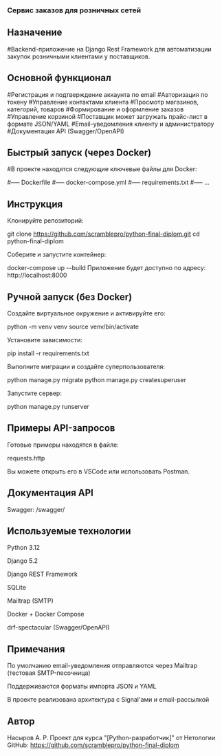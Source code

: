 ### Сервис заказов для розничных сетей
## Назначение
#Backend-приложение на Django Rest Framework для автоматизации закупок розничными клиентами у поставщиков.

## Основной функционал
#Регистрация и подтверждение аккаунта по email
#Авторизация по токену
#Управление контактами клиента
#Просмотр магазинов, категорий, товаров
#Формирование и оформление заказов
#Управление корзиной
#Поставщик может загружать прайс-лист в формате JSON/YAML
#Email-уведомления клиенту и администратору
#Документация API (Swagger/OpenAPI)

## Быстрый запуск (через Docker)

#В проекте находятся следующие ключевые файлы для Docker:

#── Dockerfile
#── docker-compose.yml
#── requirements.txt
#── ...

## Инструкция

Клонируйте репозиторий:

git clone https://github.com/scramblepro/python-final-diplom.git
cd python-final-diplom

Соберите и запустите контейнер:

docker-compose up --build
Приложение будет доступно по адресу:
http://localhost:8000

## Ручной запуск (без Docker)

Создайте виртуальное окружение и активируйте его:

python -m venv venv
source venv/bin/activate

Установите зависимости:

pip install -r requirements.txt

Выполните миграции и создайте суперпользователя:

python manage.py migrate
python manage.py createsuperuser

Запустите сервер:

python manage.py runserver

## Примеры API-запросов

Готовые примеры находятся в файле:

requests.http

Вы можете открыть его в VSCode или использовать Postman.

## Документация API

Swagger: /swagger/

## Используемые технологии

Python 3.12

Django 5.2

Django REST Framework

SQLite

Mailtrap (SMTP)

Docker + Docker Compose

drf-spectacular (Swagger/OpenAPI)

## Примечания

По умолчанию email-уведомления отправляются через Mailtrap (тестовая SMTP-песочница)

Поддерживаются форматы импорта JSON и YAML

В проекте реализована архитектура с Signal'ами и email-рассылкой

## Автор

Насыров А. Р.
Проект для курса "[Python-разработчик]" от Нетологии
GitHub: https://github.com/scramblepro/python-final-diplom
